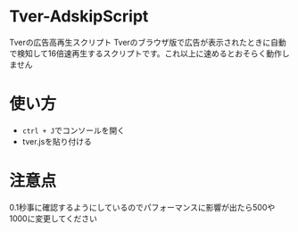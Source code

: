 # Tver-AdskipScript
Tverの広告高再生スクリプト
Tverのブラウザ版で広告が表示されたときに自動で検知して16倍速再生するスクリプトです。これ以上に速めるとおそらく動作しません
# 使い方
- `ctrl + J`でコンソールを開く
- tver.jsを貼り付ける
# 注意点
0.1秒事に確認するようにしているのでパフォーマンスに影響が出たら500や1000に変更してください
